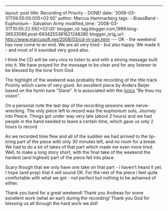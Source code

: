 ---
layout: post
title: Recording of Priority - DONE! date: '2008-03-31T09:55:00.005+02:00'
author: Marcus Hammarberg
tags: -
BrassBand - Euphonium - Salvation Army
modified_time: '2008-03-31T10:05:22.592+02:00'
blogger_id: tag:blogger.com,1999:blog-36533086.post-6934255381621248280
blogger_orig_url: http://www.marcusoft.net/2008/03/cd-in-can.html ---
OK - the weekend has now come to an end. We are all very tired - but
also happy. We made it - and most of it sounded very good also.

I think the CD will be very nice to listen to and with a strong message
built into it. We have prayed for the message to be clear and for any
listener to be blessed by the tone from God.

The highlight of the weekend was probably the recording of the title
track Priority which came of very good. An excellent piece by Anders
Beijer based on the hymn tune "Slane". It is associated with the
[lyrics](http://www.musicanet.org/robokopp/eire/bethoumy.htm) "Be thou
my vision".

On a personal note the last day of the recording sessions were
nerve-wrecking. The only piece left to record was the euphonium solo,
Journey into Peace. Things got under way very late (about 2 hours) and
we had people in the band needed to leave a certain time, which gave us
only 2 hours to record.

As we recorded time flew and all of the sudden we had arrived to the
lip-tiring part of the piece with only 30 minutes left, and no room for
a break. We had to do a lot of takes of that part which made me even
more tired. Well, to make a long story short, with the final take of the
weekend the hardest (and highest) part of the piece fell into place.

Scary though that we only have one take on that part - i haven't heard
it yet. I hope (and pray) that it will sound OK. For the rest of the
piece i feel quite comfortable with what we got - not perfect but
nothing to be ashamed of either.

Thank you band for a great weekend!
Thank you Andreas for some excellent work (what an ear!) during the
recording!
Thank you God for blessing us all through the hard work we did!
